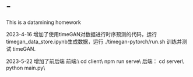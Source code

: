 # -
This is a datamining homework

2023-4-16 增加了使用timeGAN对数据进行时序预测的代码，运行 timegan_data_store.ipynb生成数据，运行 ./timegan-pytorch/run.sh 训练并测试 timeGAN.

2023-5-22 增加了前后端
前端:\\
	cd client\\
	npm run serve\\
后端：
	cd server\\
	python main.py\\
